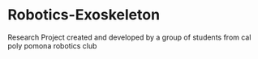 # Robotics-Exoskeleton
Research Project created and developed by a group of students from cal poly pomona robotics club
